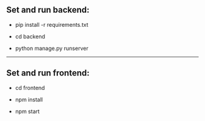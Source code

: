 
## Set and run backend:

- pip install -r requirements.txt

- cd backend

- python manage.py runserver

---------------------------------

## Set and run frontend:

- cd frontend

- npm install

- npm start